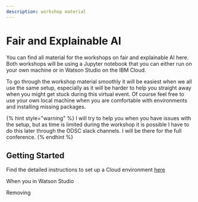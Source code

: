 ```yaml
---
description: workshop material
---
```


# Fair and Explainable AI

You can find all material for the workshops on fair and explainable AI here. Both workshops will be using a Jupyter notebook that you can either run on your own machine or in Watson Studio on the IBM Cloud. 

To go through the workshop material smoothly it will be easiest when we all use the same setup, especially as it will be harder to help you straight away when you might get stuck during this virtual event. Of course feel free to use your own local machine when you are comfortable with environments and installing missing packages.

{% hint style="warning" %}
I will try to help you when you have issues with the setup, but as time is limited during the workshop it is possible I have to do this later through the ODSC slack channels. I will be there for the full conference.
{% endhint %}

## Getting Started

Find the detailed instructions to set up a Cloud environment [here](https://margriet-groenendijk.gitbook.io/odsc-2020/untitled)

When you in Watson Studio 

Removing 







